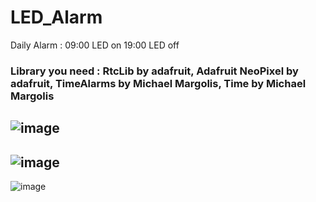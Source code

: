 # LED_Alarm
Daily Alarm : 09:00 LED on
              19:00 LED off
              
### Library you need :  RtcLib by adafruit, Adafruit NeoPixel by adafruit, TimeAlarms by Michael Margolis, Time by Michael Margolis
              
![image](https://user-images.githubusercontent.com/72288990/167880642-894ebdc5-b855-4173-b51e-b82551300e9c.png)
---------------------------------------------------------------------------------------------------------------
![image](https://user-images.githubusercontent.com/72288990/167880765-30e12c8d-6e51-4ff5-a7c0-708817721597.png)
---------------------------------------------------------------------------------------------------------------
![image](https://user-images.githubusercontent.com/72288990/167881020-1b3dd3db-793f-4480-98cf-aa33b9d58b71.png)
